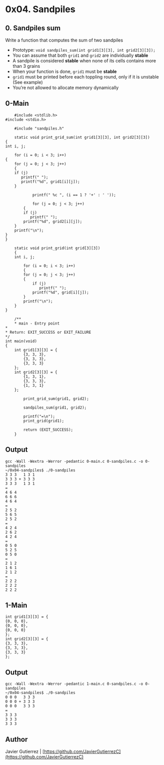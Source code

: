 #  0x04. Sandpiles
## 0. Sandpiles sum
Write a function that computes the sum of two sandpiles

* Prototype: ```void sandpiles_sum(int grid1[3][3], int grid2[3][3]);```
* You can assume that both ```grid1``` and ```grid2``` are individually **stable**
* A sandpile is considered **stable** when none of its cells contains more than 3 grains
* When your function is done, ```grid1``` must be **stable**
* ```grid1``` must be printed before each toppling round, only if it is unstable (See example)
* You’re not allowed to allocate memory dynamically

## 0-Main

        #include <stdlib.h>
	#include <stdio.h>

        #include "sandpiles.h"

        static void print_grid_sum(int grid1[3][3], int grid2[3][3])
	{
	int i, j;

        for (i = 0; i < 3; i++)
	{
		for (j = 0; j < 3; j++)
		{
		if (j)
		   printf(" ");
		   printf("%d", grid1[i][j]);
		}

            	printf(" %c ", (i == 1 ? '+' : ' '));

            	for (j = 0; j < 3; j++)
	        {
			if (j)
			   printf(" ");
			printf("%d", grid2[i][j]);
		}
		printf("\n");
	}
	}

    	static void print_grid(int grid[3][3])
        {
		int i, j;

        	for (i = 0; i < 3; i++)
	        {
			for (j = 0; j < 3; j++)
			{
				if (j)
				   printf(" ");
				printf("%d", grid[i][j]);
			}
			printf("\n");
		}
	}

    	/**
        * main - Entry point
	*
	* Return: EXIT_SUCCESS or EXIT_FAILURE
	*/
	int main(void)
	{
		int grid1[3][3] = {
		    {3, 3, 3},
		    {3, 3, 3},
		    {3, 3, 3}
		};
		int grid2[3][3] = {
		    {1, 3, 1},
		    {3, 3, 3},
		    {1, 3, 1}
		};

        	print_grid_sum(grid1, grid2);

        	sandpiles_sum(grid1, grid2);

        	printf("=\n");
	        print_grid(grid1);

        	return (EXIT_SUCCESS);
	    }


## Output

    gcc -Wall -Wextra -Werror -pedantic 0-main.c 0-sandpiles.c -o 0-sandpiles
    ~/0x04-sandpiles$ ./0-sandpiles
    3 3 3   1 3 1
    3 3 3 + 3 3 3
    3 3 3   1 3 1
    =
    4 6 4
    6 6 6
    4 6 4
    =
    2 5 2
    5 6 5
    2 5 2
    =
    4 2 4
    2 6 2
    4 2 4
    =
    0 5 0
    5 2 5
    0 5 0
    =
    2 1 2
    1 6 1
    2 1 2
    =
    2 2 2
    2 2 2
    2 2 2

## 1-Main
    int grid1[3][3] = {
    {0, 0, 0},
    {0, 0, 0},
    {0, 0, 0}
    };
    int grid2[3][3] = {
    {3, 3, 3},
    {3, 3, 3},
    {3, 3, 3}
    };

## Output
    gcc -Wall -Wextra -Werror -pedantic 1-main.c 0-sandpiles.c -o 0-sandpiles
    ~/0x04-sandpiles$ ./0-sandpiles
    0 0 0   3 3 3
    0 0 0 + 3 3 3
    0 0 0   3 3 3
    =
    3 3 3
    3 3 3
    3 3 3

## Author

Javier Gutierrez  | [https://github.com/JavierGutierrezC](https://github.com/JavierGutierrezC)